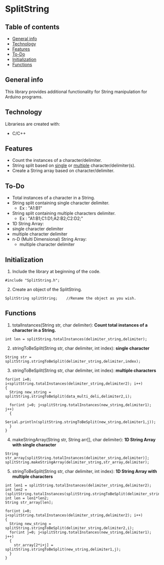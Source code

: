 # SplitString

## Table of contents
* [General info](#general-info)
* [Technology](#technology)
* [Features](#features)
* [To-Do](#to-Do)
* [Initialization](#initialization)
* [Functions](#functions)

## General info
This library provides additional functionality for String manipulation for Arduino programs.

## Technology
Librariess are created with:
* C/C++

## Features
* Count the instances of a character/delimiter.
* String split based on <ins>single</ins> or <ins>multiple</ins> character/delimiter(s).
* Create a String array based on character/delimiter.

## To-Do
* Total instances of a character in a String.
* String split containing single character delimiter.
  * Ex : "A1:B1"
* String split containing multiple characters delimiter.
  * Ex : "A1:B1;C1:D1;A2:B2;C2:D2;"
* 1D String Array:
 * single character delimiter
 * multiple character delimiter
* n-D (Multi Dimensional) String Array:
  * multiple character delimiter

## Initialization
1. Include the library at beginning of the code.
```
#include "SplitString.h";
```
2. Create an object of the SplitString.
```
SplitString splitString;    //Rename the object as you wish.
```

## Functions
1. totalInstances(String str, char delimiter): <b>Count total instances of a character in a String.</b>
```
int len = splitString.totalInstances(delimiter_string,delimiter);
```
2. stringToBeSplit(String str, char delimiter, int index): <b>single character</b>
```
String str = splitString.stringToBeSplit(delimiter_string,delimiter,index);
```
3. stringToBeSplit(String str, char delimiter, int index): <b>multiple characters</b>
```
for(int i=0; i<splitString.totalInstances(delimiter_string,delimiter2); i++)
{
  String new_string = splitString.stringToBeSplit(data_multi_deli,delimiter2,i);

  for(int j=0; j<splitString.totalInstances(new_string,delimiter1); j++)
  {
    Serial.println(splitString.stringToBeSplit(new_string,delimiter1,j));
  }
}
```
4. makeStringArray(String str, String arr[], char delimiter): <b>1D String Array with single character</b>
```
String str_array[splitString.totalInstances(delimiter_string,delimiter)];  
splitString.makeStringArray(delimiter_string,str_array,delimiter);  
```
5. stringToBeSplit(String str, char delimiter, int index): <b>1D String Array with multiple characters</b>
```
int len1 = splitString.totalInstances(delimiter_string,delimiter2);
int len2 = (splitString.totalInstances(splitString.stringToBeSplit(delimiter_string,delimiter2,0),delimiter1));
int len = len1*len2;
String str_array[len];
```
```
for(int i=0; i<splitString.totalInstances(delimiter_string,delimiter2); i++)
{
  String new_string = splitString.stringToBeSplit(delimiter_string,delimiter2,i);
  for(int j=0; j<splitString.totalInstances(new_string,delimiter1); j++)
  {
    str_array[2*i+j] = splitString.stringToBeSplit(new_string,delimiter1,j);
  }
}
```

